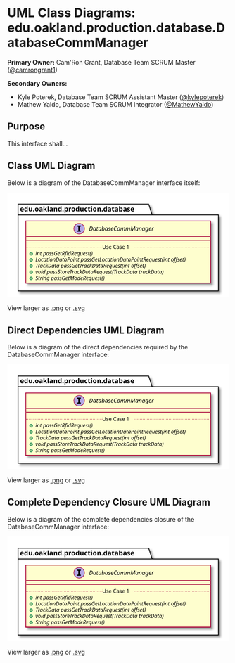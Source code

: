 # UML Class Diagrams: edu.oakland.production.database.DatabaseCommManager

**Primary Owner:** Cam'Ron Grant, Database Team SCRUM Master ([@camrongrant1](https://github.com/camrongrant1/))

**Secondary Owners:**

- Kyle Poterek, Database Team SCRUM Assistant Master ([@kylepoterek](https://github.com/kylepoterek/))
- Mathew Yaldo, Database Team SCRUM Integrator ([@MathewYaldo](https://github.com/MathewYaldo/))

## Purpose

This interface shall...

## Class UML Diagram

Below is a diagram of the DatabaseCommManager interface itself:

![DatabaseCommManager](./DatabaseCommManager.svg)

View larger as [.png](./DatabaseCommManager.png) or [.svg](./DatabaseCommManager.svg)

## Direct Dependencies UML Diagram

Below is a diagram of the direct dependencies required by the DatabaseCommManager interface:

![DatabaseCommManager Direct Dependencies](./DatabaseCommManager_DirectDependencies.svg)

View larger as [.png](./DatabaseCommManager_DirectDependencies.png) or [.svg](./DatabaseCommManager_DirectDependencies.svg)

## Complete Dependency Closure UML Diagram

Below is a diagram of the complete dependencies closure of the DatabaseCommManager interface:

![DatabaseCommManager Dependency Closure](./DatabaseCommManager_Closure.svg)

View larger as [.png](./DatabaseCommManager_Closure.png) or [.svg](./DatabaseCommManager_Closure.svg)
